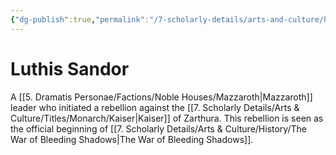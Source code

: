 ```yaml
---
{"dg-publish":true,"permalink":"/7-scholarly-details/arts-and-culture/history/historic-figures/luthis-sandor/","noteIcon":""}
---
```


# Luthis Sandor

A [[5. Dramatis Personae/Factions/Noble Houses/Mazzaroth\|Mazzaroth]] leader who initiated a rebellion against the [[7. Scholarly Details/Arts & Culture/Titles/Monarch/Kaiser\|Kaiser]] of Zarthura. This rebellion is seen as the official beginning of [[7. Scholarly Details/Arts & Culture/History/The War of Bleeding Shadows\|The War of Bleeding Shadows]]. 